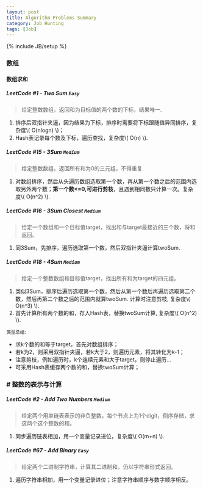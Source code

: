 ```yaml
---
layout: post
title: Algorithm Problems Summary
category: Job Hunting
tags: [Job]
---
```

{% include JB/setup %}

### 数组

#### 数组求和

##### LeetCode #1 - Two Sum `Easy`

> 给定整数数组，返回和为目标值的两个数的下标，结果唯一.

1. 排序后双指针夹逼，因为结果为下标，排序时需要将下标跟随值异同排序，复杂度\\( O(nlogn) \\)；
2. Hash表记录每个数及下标，遍历查找，复杂度\\( O(n) \\).

##### LeetCode #15 - 3Sum `Medium`

> 给定整数数组，返回所有和为0的三元组，不得重复.

1. 对数组排序，然后从头遍历数组选取第一个数，再从第一个数之后的范围内选取另外两个数；**第一个数<=0,可进行剪枝**，且遇到相同数只计算一次。复杂度\\( O(n^2) \\).

##### LeetCode #16 - 3Sum Closest `Medium`

> 给定一个数组和一个目标值target，找出和与target最接近的三个数，将和返回。

1. 同3Sum，先排序，遍历选取第一个数，然后双指针夹逼计算twoSum.

##### LeetCode #18 - 4Sum `Medium`

> 给定一个整数数组和目标值target，找出所有和为target的四元组。

1. 类似3Sum，排序后遍历选取第一个数，然后从第一个数后再遍历选取第二个数，然后再第二个数之后的范围内就算twoSum. 计算时注意剪枝, 复杂度\\( O(n^3) \\).
2. 首先计算所有两个数的和，存入Hash表，替换twoSum计算, 复杂度\\( O(n^2) \\).

`类型总结`:

- 求k个数的和等于target，首先对数组排序；
- 若k为2，则采用双指针夹逼，若k大于2，则遍历元素，将其转化为k-1；
- 注意剪枝，例如遍历时，k个连续元素和大于target，则停止遍历...
- 可采用Hash表缓存两个数的和，替换twoSum计算；

### # 整数的表示与计算

##### LeetCode #2 - Add Two Numbers `Medium`

> 给定两个用单链表表示的非负整数，每个节点上为1个digit，倒序存储，求这两个这个整数的和。

1. 同步遍历链表相加，用一个变量记录进位，复杂度\\( O(m+n) \\).

##### LeetCode #67 - Add Binary `Easy`

> 给定两个二进制字符串，计算其二进制和，仍以字符串形式返回。

1. 遍历字符串相加，用一个变量记录进位；注意字符串顺序与数字顺序相反。
